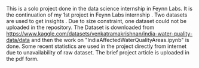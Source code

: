 This is a solo project done in the data science internship in Feynn Labs. 
It is the continuation of my 1st project in Feynn Labs internship .
Two datasets are used to get insights . 
Due to size constraint, one dataset could not be uploaded in the repository. The Dataset is downloaded from https://www.kaggle.com/datasets/venkatramakrishnan/india-water-quality-data/data and then the work on "IndiaAffectedWaterQualityAreas.ipynb" is done.
Some recent statistics are used in the project directly from internet due to unavailability of raw dataset. 
The brief project article is uploaded in the pdf form. 
